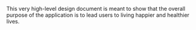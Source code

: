 This very high-level design document is meant to show that
the overall purpose of the application is to lead users to living 
happier and healthier lives.
